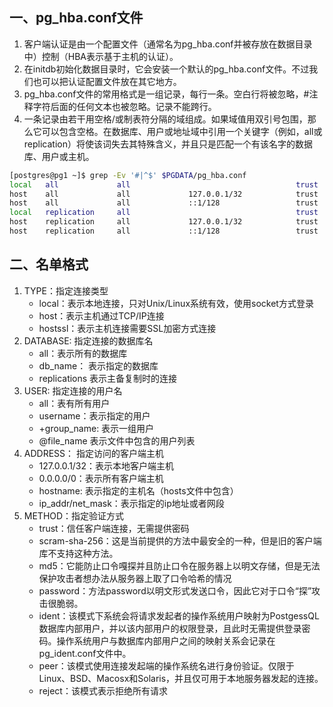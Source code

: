 ## 一、pg_hba.conf文件

1. 客户端认证是由一个配置文件（通常名为pg_hba.conf并被存放在数据目录中）控制（HBA表示基于主机的认证）。
2. 在initdb初始化数据目录时，它会安装一个默认的pg_hba.conf文件。不过我们也可以把认证配置文件放在其它地方。
3. pg_hba.conf文件的常用格式是一组记录，每行一条。空白行将被忽略，#注释字符后面的任何文本也被忽略。记录不能跨行。
4. 一条记录由若干用空格/或制表符分隔的域组成。如果域值用双引号包围，那么它可以包含空格。在数据库、用户或地址域中引用一个关键字（例如，all或replication）将使该词失去其特殊含义，并且只是匹配一个有该名字的数据库、用户或主机。

```bash
[postgres@pg1 ~]$ grep -Ev '#|^$' $PGDATA/pg_hba.conf
local   all             all                                     trust
host    all             all             127.0.0.1/32            trust
host    all             all             ::1/128                 trust
local   replication     all                                     trust
host    replication     all             127.0.0.1/32            trust
host    replication     all             ::1/128                 trust
```

## 二、名单格式

1. TYPE：指定连接类型
   - local：表示本地连接，只对Unix/Linux系统有效，使用socket方式登录
   - host：表示主机通过TCP/IP连接
   - hostssl：表示主机连接需要SSL加密方式连接
2. DATABASE: 指定连接的数据库名
   - all：表示所有的数据库
   - db_name： 表示指定的数据库
   - replications 表示主备复制时的连接
3. USER: 指定连接的用户名
   - all：表有所有用户
   - username：表示指定的用户
   - +group_name: 表示一组用户
   - @file_name  表示文件中包含的用户列表
4. ADDRESS： 指定访问的客户端主机
   - 127.0.0.1/32：表示本地客户端主机
   - 0.0.0.0/0：表示所有客户端主机
   - hostname: 表示指定的主机名（hosts文件中包含）
   - ip_addr/net_mask：表示指定的ip地址或者网段
5. METHOD：指定验证方式
   - trust：信任客户端连接，无需提供密码
   - scram-sha-256：这是当前提供的方法中最安全的一种，但是旧的客户端库不支持这种方法。
   - md5：它能防止口令嘎探并且防止口令在服务器上以明文存储，但是无法保护攻击者想办法从服务器上取了口令哈希的情况
   - password：方法password以明文形式发送口令，因此它对于口令“探”攻击很脆弱。
   - ident：该模式下系统会将请求发起者的操作系统用户映射为PostgessQL数据库内部用户，并以该内部用户的权限登录，且此时无需提供登录密码。操作系统用户与数据库内部用户之间的映射关系会记录在pg_ident.conf文件中。
   - peer：该模式使用连接发起端的操作系统名进行身份验证。仅限于Linux、BSD、Macosx和Solaris，并且仅可用于本地服务器发起的连接。
   - reject：该模式表示拒绝所有请求